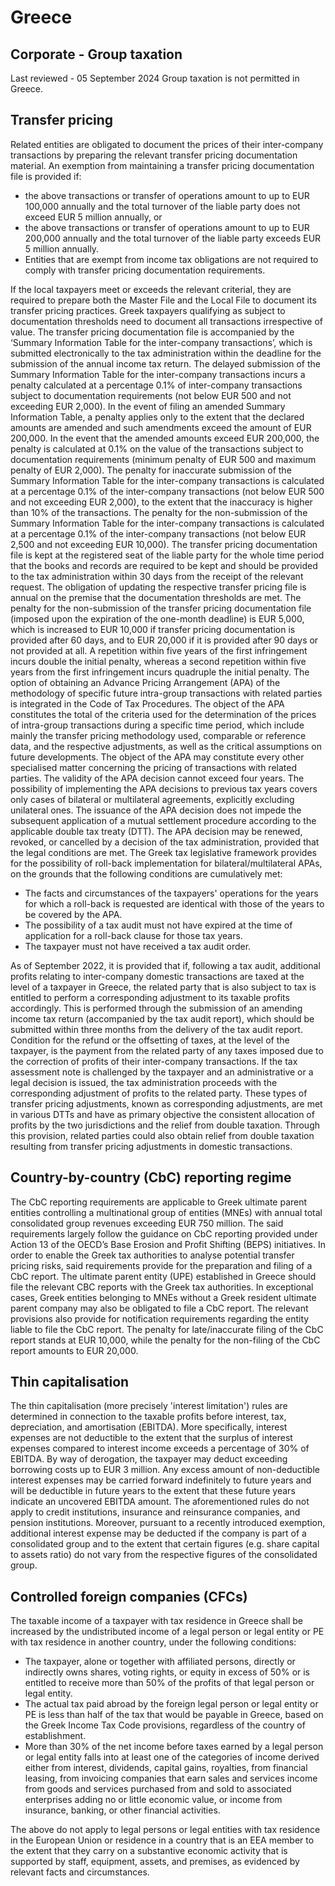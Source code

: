# Greece
## Corporate - Group taxation
Last reviewed - 05 September 2024
Group taxation is not permitted in Greece.
## Transfer pricing
Related entities are obligated to document the prices of their inter-company transactions by preparing the relevant transfer pricing documentation material.
An exemption from maintaining a transfer pricing documentation file is provided if:
  * the above transactions or transfer of operations amount to up to EUR 100,000 annually and the total turnover of the liable party does not exceed EUR 5 million annually, or
  * the above transactions or transfer of operations amount to up to EUR 200,000 annually and the total turnover of the liable party exceeds EUR 5 million annually.
  * Entities that are exempt from income tax obligations are not required to comply with transfer pricing documentation requirements.


If the local taxpayers meet or exceeds the relevant criterial, they are required to prepare both the Master File and the Local File to document its transfer pricing practices. Greek taxpayers qualifying as subject to documentation thresholds need to document all transactions irrespective of value.
The transfer pricing documentation file is accompanied by the ‘Summary Information Table for the inter-company transactions’, which is submitted electronically to the tax administration within the deadline for the submission of the annual income tax return.
The delayed submission of the Summary Information Table for the inter-company transactions incurs a penalty calculated at a percentage 0.1% of inter-company transactions subject to documentation requirements (not below EUR 500 and not exceeding EUR 2,000). In the event of filing an amended Summary Information Table, a penalty applies only to the extent that the declared amounts are amended and such amendments exceed the amount of EUR 200,000. In the event that the amended amounts exceed EUR 200,000, the penalty is calculated at 0.1% on the value of the transactions subject to documentation requirements (minimum penalty of EUR 500 and maximum penalty of EUR 2,000).
The penalty for inaccurate submission of the Summary Information Table for the inter-company transactions is calculated at a percentage 0.1% of the inter-company transactions (not below EUR 500 and not exceeding EUR 2,000), to the extent that the inaccuracy is higher than 10% of the transactions.
The penalty for the non-submission of the Summary Information Table for the inter-company transactions is calculated at a percentage 0.1% of the inter-company transactions (not below EUR 2,500 and not exceeding EUR 10,000).
The transfer pricing documentation file is kept at the registered seat of the liable party for the whole time period that the books and records are required to be kept and should be provided to the tax administration within 30 days from the receipt of the relevant request.
The obligation of updating the respective transfer pricing file is annual on the premise that the documentation thresholds are met.
The penalty for the non-submission of the transfer pricing documentation file (imposed upon the expiration of the one-month deadline) is EUR 5,000, which is increased to EUR 10,000 if transfer pricing documentation is provided after 60 days, and to EUR 20,000 if it is provided after 90 days or not provided at all.
A repetition within five years of the first infringement incurs double the initial penalty, whereas a second repetition within five years from the first infringement incurs quadruple the initial penalty.
The option of obtaining an Advance Pricing Arrangement (APA) of the methodology of specific future intra-group transactions with related parties is integrated in the Code of Tax Procedures. The object of the APA constitutes the total of the criteria used for the determination of the prices of intra-group transactions during a specific time period, which include mainly the transfer pricing methodology used, comparable or reference data, and the respective adjustments, as well as the critical assumptions on future developments. The object of the APA may constitute every other specialised matter concerning the pricing of transactions with related parties.
The validity of the APA decision cannot exceed four years. The possibility of implementing the APA decisions to previous tax years covers only cases of bilateral or multilateral agreements, explicitly excluding unilateral ones. The issuance of the APA decision does not impede the subsequent application of a mutual settlement procedure according to the applicable double tax treaty (DTT).
The APA decision may be renewed, revoked, or cancelled by a decision of the tax administration, provided that the legal conditions are met.
The Greek tax legislative framework provides for the possibility of roll-back implementation for bilateral/multilateral APAs, on the grounds that the following conditions are cumulatively met:
  * The facts and circumstances of the taxpayers' operations for the years for which a roll-back is requested are identical with those of the years to be covered by the APA.
  * The possibility of a tax audit must not have expired at the time of application for a roll-back clause for those tax years.
  * The taxpayer must not have received a tax audit order.


As of September 2022, it is provided that if, following a tax audit, additional profits relating to inter-company domestic transactions are taxed at the level of a taxpayer in Greece, the related party that is also subject to tax is entitled to perform a corresponding adjustment to its taxable profits accordingly. This is performed through the submission of an amending income tax return (accompanied by the tax audit report), which should be submitted within three months from the delivery of the tax audit report.
Condition for the refund or the offsetting of taxes, at the level of the taxpayer, is the payment from the related party of any taxes imposed due to the correction of profits of their inter-company transactions. If the tax assessment note is challenged by the taxpayer and an administrative or a legal decision is issued, the tax administration proceeds with the corresponding adjustment of profits to the related party.
These types of transfer pricing adjustments, known as corresponding adjustments, are met in various DTTs and have as primary objective the consistent allocation of profits by the two jurisdictions and the relief from double taxation. Through this provision, related parties could also obtain relief from double taxation resulting from transfer pricing adjustments in domestic transactions.
## Country-by-country (CbC) reporting regime
The CbC reporting requirements are applicable to Greek ultimate parent entities controlling a multinational group of entities (MNEs) with annual total consolidated group revenues exceeding EUR 750 million. The said requirements largely follow the guidance on CbC reporting provided under Action 13 of the OECD’s Base Erosion and Profit Shifting (BEPS) initiatives. In order to enable the Greek tax authorities to analyse potential transfer pricing risks, said requirements provide for the preparation and filing of a CbC report.
The ultimate parent entity (UPE) established in Greece should file the relevant CBC reports with the Greek tax authorities. In exceptional cases, Greek entities belonging to MNEs without a Greek resident ultimate parent company may also be obligated to file a CbC report.
The relevant provisions also provide for notification requirements regarding the entity liable to file the CbC report.
The penalty for late/inaccurate filing of the CbC report stands at EUR 10,000, while the penalty for the non-filing of the CbC report amounts to EUR 20,000.
## Thin capitalisation
The thin capitalisation (more precisely 'interest limitation') rules are determined in connection to the taxable profits before interest, tax, depreciation, and amortisation (ΕBITDA). More specifically, interest expenses are not deductible to the extent that the surplus of interest expenses compared to interest income exceeds a percentage of 30% of ΕΒΙΤDΑ.
By way of derogation, the taxpayer may deduct exceeding borrowing costs up to EUR 3 million.
Any excess amount of non-deductible interest expenses may be carried forward indefinitely to future years and will be deductible in future years to the extent that these future years indicate an uncovered EBITDA amount.
The aforementioned rules do not apply to credit institutions, insurance and reinsurance companies, and pension institutions.
Moreover, pursuant to a recently introduced exemption, additional interest expense may be deducted if the company is part of a consolidated group and to the extent that certain figures (e.g. share capital to assets ratio) do not vary from the respective figures of the consolidated group.
## Controlled foreign companies (CFCs)
The taxable income of a taxpayer with tax residence in Greece shall be increased by the undistributed income of a legal person or legal entity or PE with tax residence in another country, under the following conditions:
  * The taxpayer, alone or together with affiliated persons, directly or indirectly owns shares, voting rights, or equity in excess of 50% or is entitled to receive more than 50% of the profits of that legal person or legal entity.
  * The actual tax paid abroad by the foreign legal person or legal entity or PE is less than half of the tax that would be payable in Greece, based on the Greek Income Tax Code provisions, regardless of the country of establishment.
  * More than 30% of the net income before taxes earned by a legal person or legal entity falls into at least one of the categories of income derived either from interest, dividends, capital gains, royalties, from financial leasing, from invoicing companies that earn sales and services income from goods and services purchased from and sold to associated enterprises adding no or little economic value, or income from insurance, banking, or other financial activities.


The above do not apply to legal persons or legal entities with tax residence in the European Union or residence in a country that is an EEA member to the extent that they carry on a substantive economic activity that is supported by staff, equipment, assets, and premises, as evidenced by relevant facts and circumstances.
